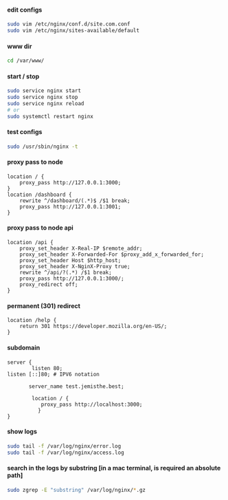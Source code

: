 #### edit configs
```bash
sudo vim /etc/nginx/conf.d/site.com.conf
sudo vim /etc/nginx/sites-available/default
```

#### www dir
```bash
cd /var/www/
```

#### start / stop
```bash
sudo service nginx start
sudo service nginx stop
sudo service nginx reload
# or
sudo systemctl restart nginx
```

#### test configs
```bash
sudo /usr/sbin/nginx -t
```


#### proxy pass to node
```nginx
location / {
    proxy_pass http://127.0.0.1:3000;
}
location /dashboard {
    rewrite ^/dashboard/(.*)$ /$1 break;
    proxy_pass http://127.0.0.1:3001;
}
```

#### proxy pass to node api
```nginx
location /api {
    proxy_set_header X-Real-IP $remote_addr;
    proxy_set_header X-Forwarded-For $proxy_add_x_forwarded_for;
    proxy_set_header Host $http_host;
    proxy_set_header X-NginX-Proxy true;
    rewrite ^/api/?(.*) /$1 break;
    proxy_pass http://127.0.0.1:3000/;
    proxy_redirect off;
}
```

#### permanent (301) redirect
```nginx
location /help {
    return 301 https://developer.mozilla.org/en-US/;
}
```

#### subdomain
```nginx
server {
        listen 80;    
listen [::]80; # IPV6 notation

       server_name test.jemisthe.best;

        location / {
           proxy_pass http://localhost:3000;
          }
}

```

#### show logs
```bash
sudo tail -f /var/log/nginx/error.log
sudo tail -f /var/log/nginx/access.log
```

#### search in the logs by substring [in a mac terminal, is required an absolute path]
```bash
sudo zgrep -E "substring" /var/log/nginx/*.gz
```


